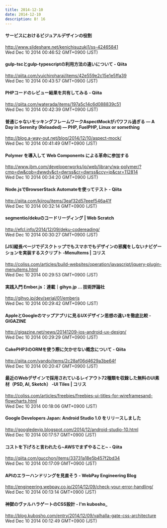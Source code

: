 ```yaml
---
title: 2014-12-10
date: 2014-12-10
description: B! 16
---
```


#### サービスにおけるビジュアルデザインの役割
http://www.slideshare.net/kenichisuzuki1/ss-42465841<br>
Wed Dec 10 2014 00:46:52 GMT+0900 (JST)<br>


#### gulp-tscとgulp-typescriptの利用方法の違いについて - Qiita
http://qiita.com/yuichiroharai/items/42e559e2c15e1e5ffa39<br>
Wed Dec 10 2014 00:43:57 GMT+0900 (JST)<br>


#### PHPコードのレビュー結果を共有してみる - Qiita
http://qiita.com/waterada/items/197a5c14c6d088839c51<br>
Wed Dec 10 2014 00:42:39 GMT+0900 (JST)<br>


#### 普通じゃないモッキングフレームワークAspectMockがパワフル過ぎる — A Day in Serenity (Reloaded) — PHP, FuelPHP, Linux or something
http://blog.a-way-out.net/blog/2014/12/10/aspect-mock/<br>
Wed Dec 10 2014 00:41:49 GMT+0900 (JST)<br>


#### Polymer を導入して Web Components による革命に参加する
http://www.ibm.com/developerworks/jp/web/library/wa-polymer/?cmp=dw&cpb=dwwdv&ct=dwrss&cr=dwrss&ccy=jp&csr=112814<br>
Wed Dec 10 2014 00:34:20 GMT+0900 (JST)<br>


#### Node.jsでBrowserStack Automateを使ってテスト - Qiita
http://qiita.com/kjirou/items/3eaf32d57eeef546a41f<br>
Wed Dec 10 2014 00:32:14 GMT+0900 (JST)<br>


####                 segmentio/dekuのコードリーディング | Web Scratch            
http://efcl.info/2014/12/09/deku-codereading/<br>
Wed Dec 10 2014 00:30:27 GMT+0900 (JST)<br>


####   [JS]縦長ページでデスクトップでもスマホでもデザインの邪魔をしないナビゲーションを実装するスクリプト -MenuItems | コリス
http://coliss.com/articles/build-websites/operation/javascript/jquery-plugin-menuitems.html<br>
Wed Dec 10 2014 00:29:53 GMT+0900 (JST)<br>


#### 実践入門 Ember.js：連載｜gihyo.jp … 技術評論社
http://gihyo.jp/dev/serial/01/emberjs<br>
Wed Dec 10 2014 00:29:42 GMT+0900 (JST)<br>


#### AppleとGoogleのマップアプリに見るUXデザイン思想の違いを徹底比較 - GIGAZINE
http://gigazine.net/news/20141209-ios-android-ux-design/<br>
Wed Dec 10 2014 00:29:29 GMT+0900 (JST)<br>


#### CakePHP3のORMを使う際に欠かせない概念について - Qiita
http://qiita.com/yando/items/2c28af06d4629a3be64f<br>
Wed Dec 10 2014 00:20:47 GMT+0900 (JST)<br>


####   最近のWebデザインで採用されているレイアウト72種類を収録した無料のUI素材（PSD, AI, Sketch） -UI Tiles | コリス
http://coliss.com/articles/freebies/freebies-ui-titles-for-wireframesand-flowcharts.html<br>
Wed Dec 10 2014 00:18:06 GMT+0900 (JST)<br>


#### Google Developers Japan: Android Studio 1.0 をリリースしました
http://googledevjp.blogspot.com/2014/12/android-studio-10.html<br>
Wed Dec 10 2014 00:17:57 GMT+0900 (JST)<br>


#### コストを下げろと言われたら~AWSでまずやること~ - Qiita
http://qiita.com/gucchon/items/33731a18e5b457f2bd34<br>
Wed Dec 10 2014 00:17:09 GMT+0900 (JST)<br>


#### APIのエラーハンドリングを見直そう - WebPay Engineering Blog
http://engineering.webpay.co.jp/2014/12/09/check-your-error-handling/<br>
Wed Dec 10 2014 00:13:14 GMT+0900 (JST)<br>


#### 神獄のヴァルハラゲートのCSS設計 - I'm kubosho_
http://blog.kubosho.com/entry/2014/12/09/valhalla-gate-css-architecture<br>
Wed Dec 10 2014 00:12:49 GMT+0900 (JST)<br>


